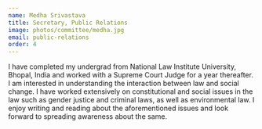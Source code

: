 ```yaml
---
name: Medha Srivastava
title: Secretary, Public Relations
image: photos/committee/medha.jpg
email: public-relations
order: 4
---
```


I have completed my undergrad from National Law Institute University,
Bhopal, India and worked with a Supreme Court Judge for a year thereafter.
I am interested in understanding the interaction between law and social
change. I have worked extensively on constitutional and social issues in
the law such as gender justice and criminal laws, as well as environmental
law. I enjoy writing and reading about the aforementioned issues and look
forward to spreading awareness about the same.
